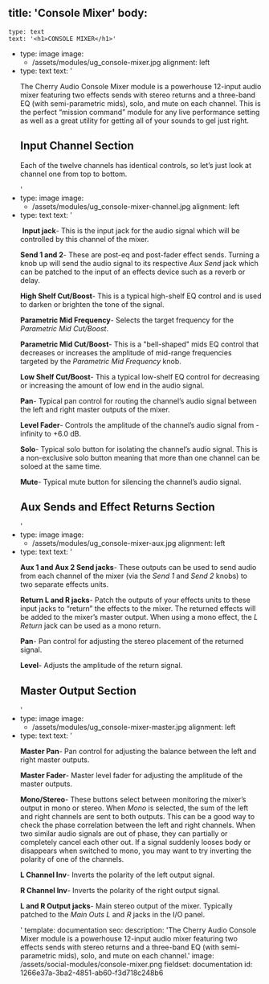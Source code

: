 title: 'Console Mixer'
body:
  -
    type: text
    text: '<h1>CONSOLE MIXER</h1>'
  -
    type: image
    image:
      - /assets/modules/ug_console-mixer.jpg
    alignment: left
  -
    type: text
    text: '<p>The Cherry Audio Console Mixer module is a powerhouse 12-input audio mixer featuring two effects sends with stereo returns and a three-band EQ (with semi-parametric mids), solo, and mute on each channel. This is the perfect “mission command” module for any live performance setting as well as a great utility for getting all of your sounds to gel just right.</p><h2>Input Channel Section</h2><p>Each of the twelve channels has identical controls, so let’s just look at channel one from top to bottom.</p>'
  -
    type: image
    image:
      - /assets/modules/ug_console-mixer-channel.jpg
    alignment: left
  -
    type: text
    text: '<p>&nbsp;<strong>Input jack</strong>- This is the input jack for the audio signal which will be controlled by this channel of the mixer.</p><p><strong>Send 1 and 2</strong>- These are post-eq and post-fader effect sends. Turning a knob up will send the audio signal to its respective <em>Aux Send</em> jack which can be patched to the input of an effects device such as a reverb or delay.<br></p><p><strong>High Shelf Cut/Boost</strong>- This is a typical high-shelf EQ control and is used to darken or brighten the tone of the signal.<br></p><p><strong>Parametric Mid Frequency</strong>- Selects the target frequency for the <em>Parametric Mid Cut/Boost</em>.</p><p><strong>Parametric Mid Cut/Boost</strong>- This is a "bell-shaped" mids EQ control that decreases or increases the amplitude of mid-range frequencies targeted by the <em>Parametric Mid Frequency </em>knob.</p><p><strong>Low Shelf Cut/Boost</strong>- This a typical low-shelf EQ control for decreasing or increasing the amount of low end in the audio signal.</p><p><strong>Pan</strong>- Typical pan control for routing the channel’s audio signal between the left and right master outputs of the mixer.</p><p><strong>Level Fader</strong>- Controls the amplitude of the channel’s audio signal from -infinity to +6.0 dB.</p><p><strong>Solo</strong>- Typical solo button for isolating the channel’s audio signal. This is a non-exclusive solo button meaning that more than one channel can be soloed at the same time.</p><p><strong>Mute</strong>- Typical mute button for silencing the channel’s audio signal.</p><h2><strong>Aux Sends and Effect Returns Section</strong></h2>'
  -
    type: image
    image:
      - /assets/modules/ug_console-mixer-aux.jpg
    alignment: left
  -
    type: text
    text: '<p><strong>Aux 1 and Aux 2 Send jacks</strong>- These outputs can be used to send audio from each channel of the mixer (via the <em>Send 1</em> and <em>Send 2</em> knobs) to two separate effects units.</p><p><strong>Return L and R jacks</strong>- Patch the outputs of your effects units to these input jacks to “return” the effects to the mixer. The returned effects will be added to the mixer’s master output. When using a mono effect, the <em>L Return</em> jack can be used as a mono return.</p><p><strong>Pan</strong>- Pan control for adjusting the stereo placement of the returned signal.</p><p><strong>Level</strong>- Adjusts the amplitude of the return signal.</p><h2><strong>Master Output Section</strong></h2>'
  -
    type: image
    image:
      - /assets/modules/ug_console-mixer-master.jpg
    alignment: left
  -
    type: text
    text: '<p><strong>Master Pan</strong>- Pan control for adjusting the balance between the left and right master outputs.&nbsp;</p><p><strong>Master Fader</strong>- Master level fader for adjusting the amplitude of the master outputs.&nbsp;</p><p><strong>Mono/Stereo</strong>- These buttons select between monitoring the mixer’s output in mono or stereo. When <em>Mono</em> is selected, the sum of the left and right channels are sent to both outputs. This can be a good way to check the phase correlation between the left and right channels. When two similar audio signals are out of phase, they can partially or completely cancel each other out. If a signal suddenly looses body or disappears when switched to mono, you may want to try inverting the polarity of one of the channels.&nbsp;</p><p><strong>L Channel Inv</strong>- Inverts the polarity of the left output signal.&nbsp;</p><p><strong>R Channel Inv</strong>- Inverts the polarity of the right output signal.&nbsp;</p><p><strong>L and R Output jacks</strong>- Main stereo output of the mixer. Typically patched to the <em>Main Outs L </em>and<em> R</em> jacks in the I/O panel.</p>'
template: documentation
seo:
  description: 'The Cherry Audio Console Mixer module is a powerhouse 12-input audio mixer featuring two effects sends with stereo returns and a three-band EQ (with semi-parametric mids), solo, and mute on each channel.'
  image: /assets/social-modules/console-mixer.png
fieldset: documentation
id: 1266e37a-3ba2-4851-ab60-f3d718c248b6
